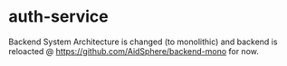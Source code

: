 # auth-service
Backend System Architecture is changed (to monolithic) and backend is reloacted @ https://github.com/AidSphere/backend-mono for now.
